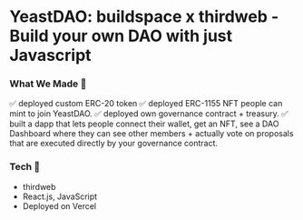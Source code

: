 # YeastDAO: buildspace x thirdweb - Build your own DAO with just Javascript

### **What We Made 👋**
✅ deployed custom ERC-20 token
✅ deployed ERC-1155 NFT people can mint to join YeastDAO.
✅ deployed own governance contract + treasury.
✅ built a dapp that lets people connect their wallet, get an NFT, see a DAO Dashboard where they can see other members + actually vote on proposals that are executed directly by your governance contract.

### **Tech 👋**
- thirdweb
- React.js, JavaScript
- Deployed on Vercel
